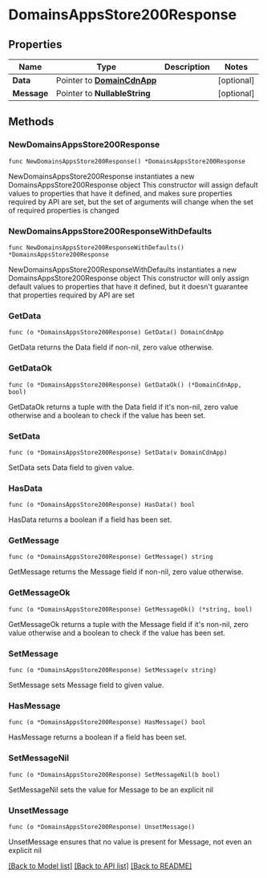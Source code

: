 # DomainsAppsStore200Response

## Properties

Name | Type | Description | Notes
------------ | ------------- | ------------- | -------------
**Data** | Pointer to [**DomainCdnApp**](DomainCdnApp.md) |  | [optional] 
**Message** | Pointer to **NullableString** |  | [optional] 

## Methods

### NewDomainsAppsStore200Response

`func NewDomainsAppsStore200Response() *DomainsAppsStore200Response`

NewDomainsAppsStore200Response instantiates a new DomainsAppsStore200Response object
This constructor will assign default values to properties that have it defined,
and makes sure properties required by API are set, but the set of arguments
will change when the set of required properties is changed

### NewDomainsAppsStore200ResponseWithDefaults

`func NewDomainsAppsStore200ResponseWithDefaults() *DomainsAppsStore200Response`

NewDomainsAppsStore200ResponseWithDefaults instantiates a new DomainsAppsStore200Response object
This constructor will only assign default values to properties that have it defined,
but it doesn't guarantee that properties required by API are set

### GetData

`func (o *DomainsAppsStore200Response) GetData() DomainCdnApp`

GetData returns the Data field if non-nil, zero value otherwise.

### GetDataOk

`func (o *DomainsAppsStore200Response) GetDataOk() (*DomainCdnApp, bool)`

GetDataOk returns a tuple with the Data field if it's non-nil, zero value otherwise
and a boolean to check if the value has been set.

### SetData

`func (o *DomainsAppsStore200Response) SetData(v DomainCdnApp)`

SetData sets Data field to given value.

### HasData

`func (o *DomainsAppsStore200Response) HasData() bool`

HasData returns a boolean if a field has been set.

### GetMessage

`func (o *DomainsAppsStore200Response) GetMessage() string`

GetMessage returns the Message field if non-nil, zero value otherwise.

### GetMessageOk

`func (o *DomainsAppsStore200Response) GetMessageOk() (*string, bool)`

GetMessageOk returns a tuple with the Message field if it's non-nil, zero value otherwise
and a boolean to check if the value has been set.

### SetMessage

`func (o *DomainsAppsStore200Response) SetMessage(v string)`

SetMessage sets Message field to given value.

### HasMessage

`func (o *DomainsAppsStore200Response) HasMessage() bool`

HasMessage returns a boolean if a field has been set.

### SetMessageNil

`func (o *DomainsAppsStore200Response) SetMessageNil(b bool)`

 SetMessageNil sets the value for Message to be an explicit nil

### UnsetMessage
`func (o *DomainsAppsStore200Response) UnsetMessage()`

UnsetMessage ensures that no value is present for Message, not even an explicit nil

[[Back to Model list]](HOW-TO.md#documentation-for-models) [[Back to API list]](HOW-TO.md#documentation-for-api-endpoints) [[Back to README]](HOW-TO.md)


